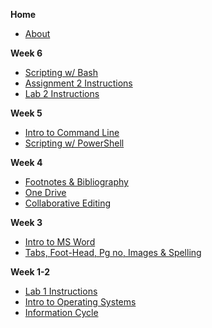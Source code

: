 **Home**
- [About](/)

<!--
**Week 12**
- [Diagramming Tools](wk12/diagramming_software)
- [Flowcharts](wk12/flowcharts)
- [Architecture Diagrams](wk12/deployment_diagrams)

**Week 11**
- [Digital Images](wk11/images_resolution)
- [Images Compression](wk11/images_compression)
- [PGP/GPG Key Creation Review](wk11/gpg_pgp)

**Week 10**
- [Cloud Computing](wk10/cloud_computing)
- [Intro to Encryption](wk10/intro_encryption)
- [Passwords](wk10/passwords)

**Week 9**
- [Internet Protocols](wk9/internet_protocols)
- [Networking](wk9/networking_pt1)
- [Reaching the Internet](wk9/reaching_internet)
- [Networking pt2: Assignment 3 content](wk9/networking_pt2)

**Week 7-8**
- [Intro to Excel](wk4/intro-excel)
- [Presentation Tools](wk4/presentation-software)
- [Excel Functions](wk5/excel_functions)
- [Excel Charts](wk5/excel_chart)
- [Sorting Filtering & Formatting](wk6/sorting-filtering-formatting)
-->
**Week 6**
- [Scripting w/ Bash](wk6/bash_scripting)
- [Assignment 2 Instructions](wk7/pwsh_scripting_assignment)
- [Lab 2 Instructions](wk7/pwsh_scripting_lab)

**Week 5**
- [Intro to Command Line](wk7/intro-command-line)
- [Scripting w/ PowerShell](wk7/pwsh_scripting)

**Week 4**
- [Footnotes & Bibliography](wk4/footnotes-bibliography.md)
- [One Drive](wk3/one-drive.md)
- [Collaborative Editing](wk3/collaborative-editing.md)


**Week 3**
- [Intro to MS Word](wk2/intro-word.md)
- [Tabs, Foot-Head, Pg no, Images & Spelling](wk3/tab-foot-head-pg-images-review.md)

**Week 1-2**
- [Lab 1 Instructions](wk2/lab1-compression.md)
- [Intro to Operating Systems](wk2/operating_systems.md)
- [Information Cycle](wk1/information_cycle.md)
